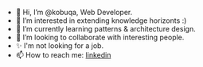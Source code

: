 - 👋 Hi, I’m @kobuqa, Web Developer.
- 👀 I’m interested in extending knowledge horizonts :)
- 🌱 I’m currently learning patterns & architecture design.
- 💞️ I’m looking to collaborate with interesting people.
- ✨ I'm not looking for a job.
- 📫 How to reach me: [linkedin](https://www.linkedin.com/in/kobuqa/)

<!---
kobuqa/kobuqa is a ✨ special ✨ repository because its `README.md` (this file) appears on your GitHub profile.
You can click the Preview link to take a look at your changes.
--->
